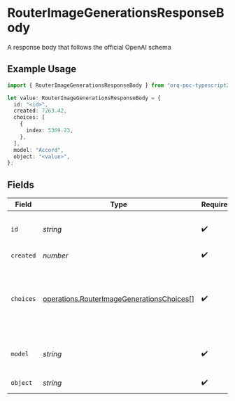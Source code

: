 # RouterImageGenerationsResponseBody

A response body that follows the official OpenAI schema

## Example Usage

```typescript
import { RouterImageGenerationsResponseBody } from "orq-poc-typescript2/models/operations";

let value: RouterImageGenerationsResponseBody = {
  id: "<id>",
  created: 7263.42,
  choices: [
    {
      index: 5369.23,
    },
  ],
  model: "Accord",
  object: "<value>",
};
```

## Fields

| Field                                                                                                  | Type                                                                                                   | Required                                                                                               | Description                                                                                            |
| ------------------------------------------------------------------------------------------------------ | ------------------------------------------------------------------------------------------------------ | ------------------------------------------------------------------------------------------------------ | ------------------------------------------------------------------------------------------------------ |
| `id`                                                                                                   | *string*                                                                                               | :heavy_check_mark:                                                                                     | The unique identifier of the created image                                                             |
| `created`                                                                                              | *number*                                                                                               | :heavy_check_mark:                                                                                     | N/A                                                                                                    |
| `choices`                                                                                              | [operations.RouterImageGenerationsChoices](../../models/operations/routerimagegenerationschoices.md)[] | :heavy_check_mark:                                                                                     | The list of create image choices the model generated for the prompt.                                   |
| `model`                                                                                                | *string*                                                                                               | :heavy_check_mark:                                                                                     | The model used for the image creation.                                                                 |
| `object`                                                                                               | *string*                                                                                               | :heavy_check_mark:                                                                                     | The object type                                                                                        |